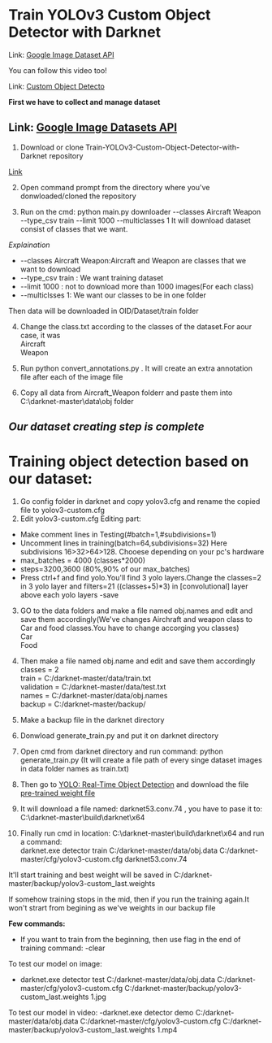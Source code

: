 # Train YOLOv3 Custom Object Detector with Darknet 
Link: [Google Image Dataset API](https://storage.googleapis.com/openimages/web/visualizer/index.html?set=train&type=segmentation&r=false&c=%2Fm%2F05r5c)

You can follow this video too!

Link: [Custom Object Detecto](https://www.youtube.com/watch?v=zJDUhGL26iU&t=270s&ab_channel=TheAIGuy)

**First we have to collect and manage dataset**

Link: [Google Image Datasets API](https://storage.googleapis.com/openimages/web/visualizer/index.html?set=train&type=segmentation&r=false&c=%2Fm%2F05r5c)
---
1. Download or clone Train-YOLOv3-Custom-Object-Detector-with-Darknet repository

[Link](https://github.com/Siyamdiuswe/Train-YOLOv3-Custom-Object-Detector-with-Darknet)

2. Open command prompt from the directory where you've donwloaded/cloned the repository

3. Run on the cmd: python main.py downloader --classes Aircraft Weapon --type_csv train --limit 1000 --multiclasses 1
It will download dataset consist of classes that we want.

*Explaination*
- --classes Aircraft Weapon:Aircraft and Weapon are classes that we want to download 
- --type_csv train : We want training dataset
- --limit 1000 : not to download more than 1000 images(For each class)
- --multiclsses 1: We want our classes to be in one folder

Then data will be downloaded in OID/Dataset/train folder

4. Change the class.txt according to the classes of the dataset.For aour case, it was <br>Aircraft<br>Weapon

5. Run python convert_annotations.py . It will create an extra annotation file after each of the image file

6. Copy all data from Aircraft_Weapon folderr and paste them into C:\darknet-master\data\obj folder

*Our dataset creating step is complete*
---


# Training object detection based on our dataset:
1. Go config folder in darknet and copy yolov3.cfg and rename the copied file to yolov3-custom.cfg
2. Edit yolov3-custom.cfg
Editing part:
- Make comment lines in Testing(#batch=1,#subdivisions=1)
- Uncomment lines in training(batch=64,subdivisions=32) Here subdivisions 16>32>64>128. Chooese depending on your pc's hardware
- max_batches = 4000 (classes*2000)
- steps=3200,3600 (80%,90% of our max_batches)
- Press ctrl+f and find yolo.You'll find 3 yolo layers.Change the classes=2 in 3 yolo layer and filters=21 ((classes+5)*3) in [convolutional] layer above each yolo layers
-save

3. GO to the data folders and make a file named obj.names and edit and save them accordingly(We've changes Airchraft and weapon class to Car and food classes.You have to change accorging you classes)          <br>Car<br>Food<br>

4. Then make a file named obj.name and edit and save them accordingly     <br>classes = 2<br>train = C:/darknet-master/data/train.txt<br>validation = C:/darknet-master/data/test.txt<br>names = C:/darknet-master/data/obj.names<br>backup = C:/darknet-master/backup/<br>

5. Make a backup file in the darknet directory

6. Donwload generate_train.py and put it on darknet directory

7. Open cmd from darknet directory and run command: python generate_train.py   (It will create a file path of every singe dataset images in data folder names as train.txt)

8. Then go to [YOLO: Real-Time Object Detection](https://pjreddie.com/darknet/yolo/) and download the file [pre-trained weight file](https://pjreddie.com/media/files/yolov3.weights)

9. It will download a file named: darknet53.conv.74 , you have to pase it to:  C:\darknet-master\build\darknet\x64

10. Finally run cmd in location: C:\darknet-master\build\darknet\x64 and run a command: <br>darknet.exe detector train C:/darknet-master/data/obj.data C:/darknet-master/cfg/yolov3-custom.cfg darknet53.conv.74

It'll start training and best weight will be saved in C:/darknet-master/backup/yolov3-custom_last.weights

If somehow training stops in the mid, then if you run the training again.It won't strart from begining as we've weights in our backup file

**Few commands:**

- If you want to train from the beginning, then use flag in the end of training command: -clear

To test our model on image:
- darknet.exe detector test C:/darknet-master/data/obj.data C:/darknet-master/cfg/yolov3-custom.cfg C:/darknet-master/backup/yolov3-custom_last.weights 1.jpg

To test our model in video:
-darknet.exe detector demo C:/darknet-master/data/obj.data C:/darknet-master/cfg/yolov3-custom.cfg C:/darknet-master/backup/yolov3-custom_last.weights 1.mp4
